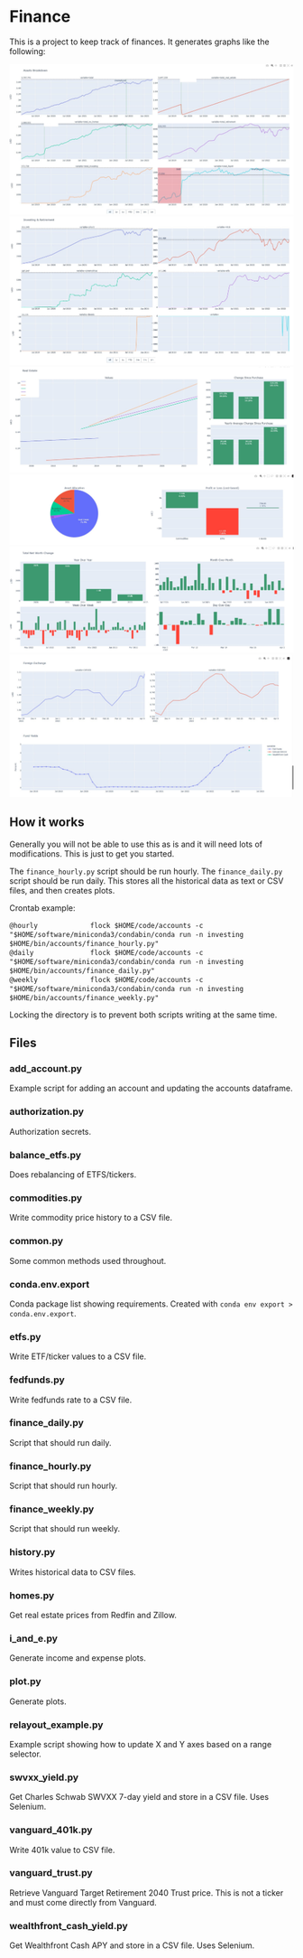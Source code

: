 # Finance

This is a project to keep track of finances. It generates graphs like the following:

![Assets Breakdown](examples/assets_breakdown.jpg)
![Investing](examples/investing.jpg)
![Real Estate](examples/realestate.jpg)
![Allocation](examples/allocation.jpg)
![Net Worth](examples/networth.jpg)
![Forex and Funds](examples/forex_funds.jpg)

## How it works

Generally you will not be able to use this as is and it will need lots of modifications. This
is just to get you started.

The `finance_hourly.py` script should be run hourly. The `finance_daily.py` script should be run daily.
This stores all the historical data as text or CSV files, and then creates plots.

Crontab example:

```shell
@hourly             flock $HOME/code/accounts -c "$HOME/software/miniconda3/condabin/conda run -n investing $HOME/bin/accounts/finance_hourly.py"
@daily              flock $HOME/code/accounts -c "$HOME/software/miniconda3/condabin/conda run -n investing $HOME/bin/accounts/finance_daily.py"
@weekly             flock $HOME/code/accounts -c "$HOME/software/miniconda3/condabin/conda run -n investing $HOME/bin/accounts/finance_weekly.py"
```

Locking the directory is to prevent both scripts writing at the same time.

## Files

### add_account.py

Example script for adding an account and updating the accounts dataframe.

### authorization.py

Authorization secrets.

### balance_etfs.py

Does rebalancing of ETFS/tickers.

### commodities.py

Write commodity price history to a CSV file.

### common.py

Some common methods used throughout.

### conda.env.export

Conda package list showing requirements. Created with `conda env export > conda.env.export`.

### etfs.py

Write ETF/ticker values to a CSV file.

### fedfunds.py

Write fedfunds rate to a CSV file.

### finance_daily.py

Script that should run daily.

### finance_hourly.py

Script that should run hourly.

### finance_weekly.py

Script that should run weekly.

### history.py

Writes historical data to CSV files.

### homes.py

Get real estate prices from Redfin and Zillow.

### i_and_e.py

Generate income and expense plots.

### plot.py

Generate plots.

### relayout_example.py

Example script showing how to update X and Y axes based on a range selector.

### swvxx_yield.py

Get Charles Schwab SWVXX 7-day yield and store in a CSV file. Uses Selenium.

### vanguard_401k.py

Write 401k value to CSV file.

### vanguard_trust.py

Retrieve Vanguard Target Retirement 2040 Trust price. This is not a ticker and must come directly from Vanguard.

### wealthfront_cash_yield.py

Get Wealthfront Cash APY and store in a CSV file. Uses Selenium.
